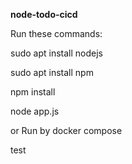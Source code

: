 **node-todo-cicd**

Run these commands:

sudo apt install nodejs

sudo apt install npm

npm install

node app.js

or Run by docker compose

test
